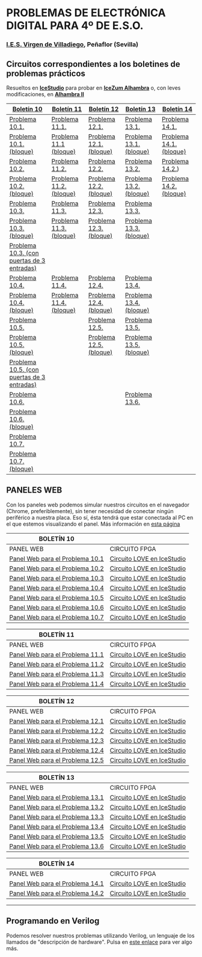 # PROBLEMAS DE ELECTRÓNICA DIGITAL PARA 4º DE E.S.O.

### [I.E.S. Virgen de Villadiego](https://blogsaverroes.juntadeandalucia.es/iesvirgendevilladiego/), Peñaflor (Sevilla)

## Circuitos correspondientes a los boletines de problemas prácticos
Resueltos en **[IceStudio](https://icestudio.io/)** para probar en **[IceZum Alhambra](https://github.com/fpgawars/icezum/wiki)** o, con leves modificaciones, en **[Alhambra II](https://github.com/FPGAwars/Alhambra-II-FPGA/wiki)**

[Boletín 10](https://github.com/angelmicelti/FPGAndo-por-la-E.S.O./blob/master/problemas/Bolet%C3%ADn%20ED10%20-%20Problemas%20pr%C3%A1cticos%20(I).pdf)  | [Boletín 11](https://github.com/angelmicelti/FPGAndo-por-la-E.S.O./blob/master/problemas/Bolet%C3%ADn%20ED11%20-%20Problemas%20pr%C3%A1cticos%20(II).pdf)  | [Boletín 12](https://github.com/angelmicelti/FPGAndo-por-la-E.S.O./blob/master/problemas/Bolet%C3%ADn%20ED12%20-%20Problemas%20pr%C3%A1cticos%20(III).pdf)  | [Boletín 13](https://github.com/angelmicelti/FPGAndo-por-la-E.S.O./blob/master/problemas/Bolet%C3%ADn%20ED13%20-%20Problemas%20pr%C3%A1cticos%20(IV).pdf) | [Boletín 14](https://github.com/angelmicelti/FPGAndo-por-la-E.S.O./blob/master/problemas/Bolet%C3%ADn%20ED14%20-%20Problemas%20pr%C3%A1cticos%20(V).pdf)
---|---|---|---|---|
[Problema 10.1.](https://angelmicelti.github.io/FPGAndo-por-la-E.S.O./problemas/Problema10.1/Problema101.ice)  |  [Problema 11.1.](https://angelmicelti.github.io/FPGAndo-por-la-E.S.O./problemas/Problema11.1/Problema111.ice)   |  [Problema 12.1.](https://angelmicelti.github.io/FPGAndo-por-la-E.S.O./problemas/Problema12.1/Problema121.ice)   |  [Problema 13.1.](https://angelmicelti.github.io/FPGAndo-por-la-E.S.O./problemas/Problema13.1/Problema131.ice)  |  [Problema 14.1.](https://angelmicelti.github.io/FPGAndo-por-la-E.S.O./problemas/Problema14.1/Problema141.ice)  
[Problema 10.1. (bloque)](https://angelmicelti.github.io/FPGAndo-por-la-E.S.O./problemas/Problema10.1/Problema101Bloque.ice)  | [Problema 11.1 (bloque)](https://angelmicelti.github.io/FPGAndo-por-la-E.S.O./problemas/Problema11.1/Problema111Bloque.ice)  | [Problema 12.1. (bloque)](https://angelmicelti.github.io/FPGAndo-por-la-E.S.O./problemas/Problema12.1/Problema121Bloque.ice)  |  [Problema 13.1. (bloque)](https://angelmicelti.github.io/FPGAndo-por-la-E.S.O./problemas/Problema13.1/Problema131Bloque.ice) | [Problema 14.1. (bloque)](https://angelmicelti.github.io/FPGAndo-por-la-E.S.O./problemas/Problema14.1/Problema141Bloque.ice)
[Problema 10.2.](https://angelmicelti.github.io/FPGAndo-por-la-E.S.O./problemas/Problema10.2/Problema102.ice)  | [Problema 11.2.](https://angelmicelti.github.io/FPGAndo-por-la-E.S.O./problemas/Problema11.2/Problema112.ice)  | [Problema 12.2.](https://angelmicelti.github.io/FPGAndo-por-la-E.S.O./problemas/Problema12.2/Problema122.ice)  |  [Problema 13.2.](https://angelmicelti.github.io/FPGAndo-por-la-E.S.O./problemas/Problema13.2/Problema132.ice)| [Problema 14.2.](https://angelmicelti.github.io/FPGAndo-por-la-E.S.O./problemas/Problema14.2/Problema142.ice))
[Problema 10.2. (bloque)](https://angelmicelti.github.io/FPGAndo-por-la-E.S.O./problemas/Problema10.2/Problema102Bloque.ice)  | [Problema 11.2. (bloque)]( https://angelmicelti.github.io/FPGAndo-por-la-E.S.O./problemas/Problema11.2/Problema112Bloque.ice)  | [Problema 12.2. (bloque)](https://angelmicelti.github.io/FPGAndo-por-la-E.S.O./problemas/Problema12.2/Problema122Bloque.ice)  | [Problema 13.2. (bloque)](https://angelmicelti.github.io/FPGAndo-por-la-E.S.O./problemas/Problema13.2/Problema132Bloque.ice)  | [Problema 14.2. (bloque)](https://angelmicelti.github.io/FPGAndo-por-la-E.S.O./problemas/Problema14.2/Problema142Bloque.ice)
[Problema 10.3.](https://angelmicelti.github.io/FPGAndo-por-la-E.S.O./problemas/Problema10.3/Problema103.ice)  | [Problema 11.3.](https://angelmicelti.github.io/FPGAndo-por-la-E.S.O./problemas/Problema11.3/Problema113.ice)  |[Problema 12.3.](https://angelmicelti.github.io/FPGAndo-por-la-E.S.O./problemas/Problema12.3/Problema123.ice)   |  [Problema 13.3.](https://angelmicelti.github.io/FPGAndo-por-la-E.S.O./problemas/Problema13.3/Problema133.ice)|
[Problema 10.3. (bloque)](https://angelmicelti.github.io/FPGAndo-por-la-E.S.O./problemas/Problema10.3/Problema103Bloque.ice)| [Problema 11.3. (bloque)]( https://angelmicelti.github.io/FPGAndo-por-la-E.S.O./problemas/Problema11.3/Problema113Bloque.ice)  | [Problema 12.3. (bloque)]( https://angelmicelti.github.io/FPGAndo-por-la-E.S.O./problemas/Problema12.3/Problema123Bloque.ice)  | [Problema 13.3. (bloque)](https://angelmicelti.github.io/FPGAndo-por-la-E.S.O./problemas/Problema13.3/Problema133Bloque.ice)  |
[Problema 10.3. (con puertas de 3 entradas)](https://angelmicelti.github.io/FPGAndo-por-la-E.S.O./problemas/Problema10.3/Problema103B.ice)|   |   |   |
[Problema 10.4.](https://angelmicelti.github.io/FPGAndo-por-la-E.S.O./problemas/Problema10.4/Problema104.ice)  | [Problema 11.4.](https://angelmicelti.github.io/FPGAndo-por-la-E.S.O./problemas/Problema11.4/Problema114.ice)  |[Problema 12.4.](https://angelmicelti.github.io/FPGAndo-por-la-E.S.O./problemas/Problema12.4/Problema124.ice)   | [Problema 13.4.](https://angelmicelti.github.io/FPGAndo-por-la-E.S.O./problemas/Problema13.4/Problema134.ice) |
[Problema 10.4. (bloque)](https://angelmicelti.github.io/FPGAndo-por-la-E.S.O./problemas/Problema10.4/Problema104Bloque.ice)  | [Problema 11.4. (bloque)](https://angelmicelti.github.io/FPGAndo-por-la-E.S.O./problemas/Problema11.4/Problema114Bloque.ice) | [Problema 12.4. (bloque)]( https://angelmicelti.github.io/FPGAndo-por-la-E.S.O./problemas/Problema12.4/Problema124Bloque.ice) | [Problema 13.4. (bloque)](https://angelmicelti.github.io/FPGAndo-por-la-E.S.O./problemas/Problema13.4/Problema134Bloque.ice) |
[Problema 10.5.](https://angelmicelti.github.io/FPGAndo-por-la-E.S.O./problemas/Problema10.5/Problema105.ice)  |   |  [Problema 12.5.]( https://angelmicelti.github.io/FPGAndo-por-la-E.S.O./problemas/Problema12.5/Problema125.ice) | [Problema 13.5.](https://angelmicelti.github.io/FPGAndo-por-la-E.S.O./problemas/Problema13.5/Problema135.ice) |
[Problema 10.5. (bloque)](https://angelmicelti.github.io/FPGAndo-por-la-E.S.O./problemas/Problema10.5/Problema105Bloque.ice)  |   | [Problema 12.5. (bloque)]( https://angelmicelti.github.io/FPGAndo-por-la-E.S.O./problemas/Problema12.5/Problema125Bloque.ice)  |  [Problema 13.5. (bloque)](https://angelmicelti.github.io/FPGAndo-por-la-E.S.O./problemas/Problema13.5/Problema135Bloque.ice) |
[Problema 10.5. (con puertas de 3 entradas)](https://angelmicelti.github.io/FPGAndo-por-la-E.S.O./problemas/Problema10.5/Problema105B.ice)  |   |  |  |
[Problema 10.6.](https://angelmicelti.github.io/FPGAndo-por-la-E.S.O./problemas/Problema10.6/Problema106.ice)  |   |   | [Problema 13.6.](Problema136.ice) |
[Problema 10.6. (bloque)](https://angelmicelti.github.io/FPGAndo-por-la-E.S.O./problemas/Problema10.6/Problema106Bloque.ice)  |   |   |  |
[Problema 10.7.](https://angelmicelti.github.io/FPGAndo-por-la-E.S.O./problemas/Problema10.7/Problema107.ice)  |   |   |  |
[Problema 10.7. (bloque)](https://angelmicelti.github.io/FPGAndo-por-la-E.S.O./problemas/Problema10.7/Problema107Bloque.ice)  |   |   |   |


## PANELES WEB    

Con los paneles web podemos simular nuestros circuitos en el navegador (Chrome, preferiblemente), sin tener necesidad de conectar ningún periférico a nuestra placa. Eso sí, ésta tendrá que estar conectada al PC en el que estemos visualizando el panel.
Más información en [esta página](https://github.com/FPGAwars/LOVE-FPGA/wiki)


| **BOLETÍN 10**      | | 
|---|---|  
| PANEL WEB | CIRCUITO FPGA |  
|[Panel Web para el Problema 10.1](https://angelmicelti.github.io/FPGAndo-por-la-E.S.O./problemas/Problema10.1/panel.html) |  [Circuito LOVE en IceStudio](https://angelmicelti.github.io/FPGAndo-por-la-E.S.O./problemas/Problema10.1/Problema101CircuitoLOVE.ice) |  
|[Panel Web para el Problema 10.2](https://angelmicelti.github.io/FPGAndo-por-la-E.S.O./problemas/Problema10.2/panel.html) |  [Circuito LOVE en IceStudio](https://angelmicelti.github.io/FPGAndo-por-la-E.S.O./problemas/Problema10.2/Problema102CircuitoLOVE.ice) |     
|[Panel Web para el Problema 10.3](https://angelmicelti.github.io/FPGAndo-por-la-E.S.O./problemas/Problema10.3/panel.html) |  [Circuito LOVE en IceStudio](https://angelmicelti.github.io/FPGAndo-por-la-E.S.O./problemas/Problema10.3/Problema103CircuitoLOVE.ice) |      
|[Panel Web para el Problema 10.4](https://angelmicelti.github.io/FPGAndo-por-la-E.S.O./problemas/Problema10.4/panel.html) |  [Circuito LOVE en IceStudio](https://angelmicelti.github.io/FPGAndo-por-la-E.S.O./problemas/Problema10.4/Problema104CircuitoLOVE.ice) |       
|[Panel Web para el Problema 10.5](https://angelmicelti.github.io/FPGAndo-por-la-E.S.O./problemas/Problema10.5/panel.html) |  [Circuito LOVE en IceStudio](https://angelmicelti.github.io/FPGAndo-por-la-E.S.O./problemas/Problema10.5/Problema105CircuitoLOVE.ice) |       
|[Panel Web para el Problema 10.6](https://angelmicelti.github.io/FPGAndo-por-la-E.S.O./problemas/Problema10.6/panel.html) |  [Circuito LOVE en IceStudio](https://angelmicelti.github.io/FPGAndo-por-la-E.S.O./problemas/Problema10.6/Problema106CircuitoLOVE.ice) |      
|[Panel Web para el Problema 10.7](https://angelmicelti.github.io/FPGAndo-por-la-E.S.O./problemas/Problema10.7/panel.html) |  [Circuito LOVE en IceStudio](https://angelmicelti.github.io/FPGAndo-por-la-E.S.O./problemas/Problema10.7/Problema107CircuitoLOVE.ice) |      


| **BOLETÍN 11**      | |
|---|---|  
| PANEL WEB | CIRCUITO FPGA |  
|[Panel Web para el Problema 11.1](https://angelmicelti.github.io/FPGAndo-por-la-E.S.O./problemas/Problema11.1/panel.html) |  [Circuito LOVE en IceStudio](https://angelmicelti.github.io/FPGAndo-por-la-E.S.O./problemas/Problema11.1/Problema111CircuitoLOVE.ice) |  
|[Panel Web para el Problema 11.2](https://angelmicelti.github.io/FPGAndo-por-la-E.S.O./problemas/Problema11.2/panel.html) |  [Circuito LOVE en IceStudio](https://angelmicelti.github.io/FPGAndo-por-la-E.S.O./problemas/Problema11.2/Problema112CircuitoLOVE.ice) |     
|[Panel Web para el Problema 11.3](https://angelmicelti.github.io/FPGAndo-por-la-E.S.O./problemas/Problema11.3/panel.html) |  [Circuito LOVE en IceStudio](https://angelmicelti.github.io/FPGAndo-por-la-E.S.O./problemas/Problema11.3/Problema113CircuitoLOVE.ice) |      
|[Panel Web para el Problema 11.4](https://angelmicelti.github.io/FPGAndo-por-la-E.S.O./problemas/Problema11.4/panel.html) |  [Circuito LOVE en IceStudio](https://angelmicelti.github.io/FPGAndo-por-la-E.S.O./problemas/Problema11.4/Problema114CircuitoLOVE.ice) |  

| **BOLETÍN 12**      | |
|---|---|  
| PANEL WEB | CIRCUITO FPGA |  
|[Panel Web para el Problema 12.1](https://angelmicelti.github.io/FPGAndo-por-la-E.S.O./problemas/Problema12.1/panel.html) |  [Circuito LOVE en IceStudio](https://angelmicelti.github.io/FPGAndo-por-la-E.S.O./problemas/Problema12.1/Problema121CircuitoLOVE.ice) |  
|[Panel Web para el Problema 12.2](https://angelmicelti.github.io/FPGAndo-por-la-E.S.O./problemas/Problema12.2/panel.html) |  [Circuito LOVE en IceStudio](https://angelmicelti.github.io/FPGAndo-por-la-E.S.O./problemas/Problema12.2/Problema122CircuitoLOVE.ice) |     
|[Panel Web para el Problema 12.3](https://angelmicelti.github.io/FPGAndo-por-la-E.S.O./problemas/Problema12.3/panel.html) |  [Circuito LOVE en IceStudio](https://angelmicelti.github.io/FPGAndo-por-la-E.S.O./problemas/Problema12.3/Problema123CircuitoLOVE.ice) |      
|[Panel Web para el Problema 12.4](https://angelmicelti.github.io/FPGAndo-por-la-E.S.O./problemas/Problema12.4/panel.html) |  [Circuito LOVE en IceStudio](https://angelmicelti.github.io/FPGAndo-por-la-E.S.O./problemas/Problema12.4/Problema124CircuitoLOVE.ice) |       
|[Panel Web para el Problema 12.5](https://angelmicelti.github.io/FPGAndo-por-la-E.S.O./problemas/Problema12.5/panel.html) |  [Circuito LOVE en IceStudio](https://angelmicelti.github.io/FPGAndo-por-la-E.S.O./problemas/Problema12.5/Problema125CircuitoLOVE.ice) |       

| **BOLETÍN 13**      | | 
|---|---|  
| PANEL WEB | CIRCUITO FPGA |  
|[Panel Web para el Problema 13.1](https://angelmicelti.github.io/FPGAndo-por-la-E.S.O./problemas/Problema13.1/panel.html) |  [Circuito LOVE en IceStudio](https://angelmicelti.github.io/FPGAndo-por-la-E.S.O./problemas/Problema13.1/Problema131CircuitoLOVE.ice) |  
|[Panel Web para el Problema 13.2](https://angelmicelti.github.io/FPGAndo-por-la-E.S.O./problemas/Problema13.2/panel.html) |  [Circuito LOVE en IceStudio](https://angelmicelti.github.io/FPGAndo-por-la-E.S.O./problemas/Problema13.2/Problema132CircuitoLOVE.ice) |     
|[Panel Web para el Problema 13.3](https://angelmicelti.github.io/FPGAndo-por-la-E.S.O./problemas/Problema13.3/panel.html) |  [Circuito LOVE en IceStudio](https://angelmicelti.github.io/FPGAndo-por-la-E.S.O./problemas/Problema13.3/Problema133CircuitoLOVE.ice) |      
|[Panel Web para el Problema 13.4](https://angelmicelti.github.io/FPGAndo-por-la-E.S.O./problemas/Problema13.4/panel.html) |  [Circuito LOVE en IceStudio](https://angelmicelti.github.io/FPGAndo-por-la-E.S.O./problemas/Problema13.4/Problema134CircuitoLOVE.ice) |       
|[Panel Web para el Problema 13.5](https://angelmicelti.github.io/FPGAndo-por-la-E.S.O./problemas/Problema13.5/panel.html) |  [Circuito LOVE en IceStudio](https://angelmicelti.github.io/FPGAndo-por-la-E.S.O./problemas/Problema13.5/Problema135CircuitoLOVE.ice) |       
|[Panel Web para el Problema 13.6](https://angelmicelti.github.io/FPGAndo-por-la-E.S.O./problemas/Problema13.6/panel.html) |  [Circuito LOVE en IceStudio](https://angelmicelti.github.io/FPGAndo-por-la-E.S.O./problemas/Problema13.6/Problema136CircuitoLOVE.ice) |      

| **BOLETÍN 14**    |  |  
|---|---|  
| PANEL WEB | CIRCUITO FPGA |  
|[Panel Web para el Problema 14.1](https://angelmicelti.github.io/FPGAndo-por-la-E.S.O./problemas/Problema14.1/panel.html) |  [Circuito LOVE en IceStudio](https://angelmicelti.github.io/FPGAndo-por-la-E.S.O./problemas/Problema14.1/Problema141CircuitoLOVE.ice) |       
|[Panel Web para el Problema 14.2](https://angelmicelti.github.io/FPGAndo-por-la-E.S.O./problemas/Problema14.2/panel.html) |  [Circuito LOVE en IceStudio](https://angelmicelti.github.io/FPGAndo-por-la-E.S.O./problemas/Problema14.2/Problema142CircuitoLOVE.ice) |      


---

## Programando en Verilog
Podemos resolver nuestros problemas utilizando Verilog, un lenguaje de los llamados de "descripción de hardware". Pulsa en [este enlace](verilog.md) para ver algo más.
